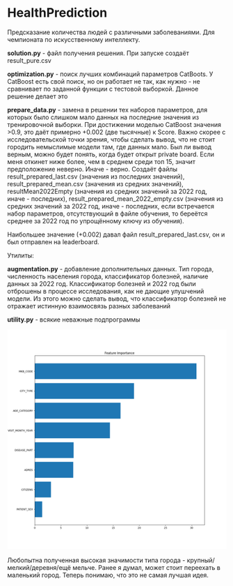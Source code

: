 # HealthPrediction
Предсказание количества людей с различными заболеваниями. Для чемпионата по искусственному интеллекту.


**solution.py** - файл получения решения. При запуске создаёт result_pure.csv

**optimization.py** - поиск лучших комбинаций параметров CatBoots. У CatBoost есть свой поиск, но он работает не так, как нужно - не сравнивает по заданной функции с тестовой выборкой. Данное решение делает это

**prepare_data.py** - замена в решении тех наборов параметров, для которых было слишком мало данных на последние значения из тренировочной выборки. При достижении моделью CatBoost значения >0.9, это даёт примерно +0.002 (две тысячные) к Score. Важно скорее с исследовательской точки зрения, чтобы сделать вывод, что не стоит городить немыслимые модели там, где данных мало. Был ли вывод верным, можно будет понять, когда будет открыт private board. Если меня откинет ниже более, чем в среднем среди топ 15, значит предположение неверно. Иначе - верно.
Создаёт файлы result_prepared_last.csv (значения из последних значений), result_prepared_mean.csv (значения из средних значений), 
resultMean2022Empty (значения из средних значений за 2022 год, иначе - последних), result_prepared_mean_2022_empty.csv (значения из средних значений за 2022 год, иначе - последних, если встречается набор параметров, отсутствующий в файле обучения, то береётся среднее за 2022 год по упрощённому ключу из обучения). 

Наибольшее значение (+0.002) давал файл result_prepared_last.csv, он и был отправлен на leaderboard.

Утилиты:

**augmentation.py** - добавление дополнительных данных. Тип города, численность населения города, классификатор болезней, наличие данных за 2022 год. Классификатор болезней и 2022 год были отброшены в процессе исследования, как не дающие улушчений модели. Из этого можно сделать вывод, что классификатор болезней не отражает истинную взаимосвязь разных заболеваний

**utility.py** - всякие неважные подпрограммы


![Важность параметров](https://github.com/VladimirTalyzin/HealthPrediction/blob/main/features.png?raw=true)

Любопытна полученная высокая значимости типа города - крупный/мелкий/деревня/ещё мельче. Ранее я думал, может стоит переехать в маленький город. Теперь понимаю, что это не самая лучшая идея.
